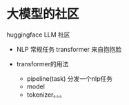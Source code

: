 # 大模型的社区
huggingface LLM 社区
- NLP 常规任务
    transformer 来自抱抱脸

- transformer的用法
    - pipeline(task)
        分发一个nlp任务
    - model
    - tokenizer。。。